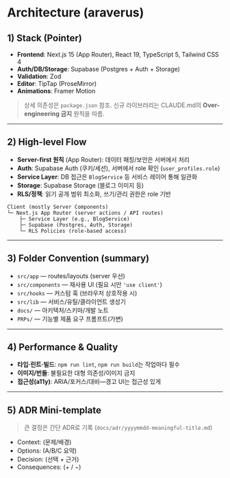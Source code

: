 # Architecture (araverus)

## 1) Stack (Pointer)
- **Frontend**: Next.js 15 (App Router), React 19, TypeScript 5, Tailwind CSS 4
- **Auth/DB/Storage**: Supabase (Postgres + Auth + Storage)
- **Validation**: Zod
- **Editor**: TipTap (ProseMirror)
- **Animations**: Framer Motion

> 상세 의존성은 `package.json` 참조. 신규 라이브러리는 CLAUDE.md의 **Over-engineering 금지** 원칙을 따름.

---

## 2) High-level Flow
- **Server-first 원칙** (App Router): 데이터 패칭/보안은 서버에서 처리  
- **Auth**: Supabase Auth (쿠키/세션), 서버에서 role 확인 (`user_profiles.role`)
- **Service Layer**: DB 접근은 `BlogService` 등 서비스 레이어 통해 일관화
- **Storage**: Supabase Storage (블로그 이미지 등)
- **RLS/정책**: 읽기 공개 범위 최소화, 쓰기/관리 권한은 role 기반

```
Client (mostly Server Components)
└─ Next.js App Router (server actions / API routes)
    ├─ Service Layer (e.g., BlogService)
    ├─ Supabase (Postgres, Auth, Storage)
    └─ RLS Policies (role-based access)
```

---

## 3) Folder Convention (summary)
- `src/app` — routes/layouts (server 우선)
- `src/components` — 재사용 UI (필요 시만 `'use client'`)
- `src/hooks` — 커스텀 훅 (브라우저 상호작용 시)
- `src/lib` — 서비스/유틸/클라이언트 생성기
- `docs/` — 아키텍처/스키마/개발 노트
- `PRPs/` — 기능별 제품 요구 프롬프트(가변)

---

## 4) Performance & Quality
- **타입·린트·빌드**: `npm run lint`, `npm run build`는 작업마다 필수
- **이미지/번들**: 불필요한 대형 의존성/이미지 금지
- **접근성(a11y)**: ARIA/포커스/대비—경고 UI는 접근성 있게

---

## 5) ADR Mini-template
> 큰 결정은 간단 ADR로 기록 (`docs/adr/yyyymmdd-meaningful-title.md`)

- Context: (문제/배경)
- Options: (A/B/C 요약)
- Decision: (선택 + 근거)
- Consequences: (+ / −)